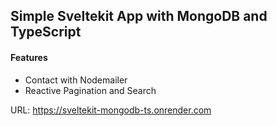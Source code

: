## Simple Sveltekit App with MongoDB and TypeScript

#### Features
- Contact with Nodemailer
- Reactive Pagination and Search

URL: https://sveltekit-mongodb-ts.onrender.com
